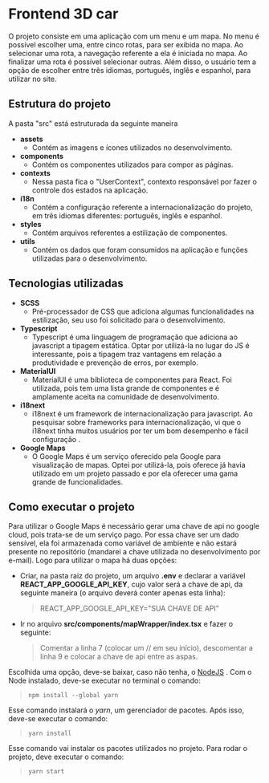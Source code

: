 # Frontend 3D car
O projeto consiste em uma aplicação com um menu e um mapa. No menu é possível escolher uma, entre cinco rotas, para ser exibida no mapa. Ao selecionar uma rota, a navegação referente a ela é iniciada no mapa. Ao finalizar uma rota é possível selecionar outras. Além disso, o usuário tem a opção de escolher entre três idiomas, português, inglês e espanhol, para utilizar no site.


## Estrutura do projeto
A pasta "src" está estruturada da seguinte maneira
- **assets**
	- Contém as imagens e ícones utilizados no desenvolvimento.
- **components**
	- Contém os componentes utilizados para compor as páginas.
- **contexts**
	- Nessa pasta fica o "UserContext", contexto responsável por fazer o controle dos estados na aplicação.
- **i18n**
	- Contém a configuração referente a internacionalização do projeto, em três idiomas diferentes: português, inglês e espanhol.
- **styles**
	- Contém arquivos referentes a estilização de componentes.
- **utils**
	- Contém os dados que foram consumidos na aplicação e funções utilizadas para o desenvolvimento.

## Tecnologias utilizadas

- **SCSS**
	- Pré-processador de CSS que adiciona algumas funcionalidades na estilização, seu uso foi solicitado para o desenvolvimento.
- **Typescript**
	- Typescript é uma linguagem de programação que adiciona ao javascript a tipagem estática. Optar por utilizá-la no lugar do JS é interessante, pois a tipagem traz vantagens em relação a produtividade e prevenção de erros, por exemplo.
- **MaterialUI**
	- MaterialUI é uma biblioteca de componentes para React. Foi utilizada, pois tem uma lista grande de componentes e é amplamente aceita na comunidade de desenvolvimento.
- **i18next**
	- i18next é um framework de internacionalização para javascript. Ao pesquisar sobre frameworks para internacionalização, vi que o i18next tinha muitos usuários por ter um bom desempenho e fácil configuração .
- **Google Maps**
	- O Google Maps é um serviço oferecido pela Google para visualização de mapas. Optei por utilizá-la, pois oferece já havia utilizado em um projeto passado e por ela oferecer uma gama grande de funcionalidades.

## Como executar o projeto
Para utilizar o Google Maps é necessário gerar uma chave de api no google cloud, pois trata-se de um serviço pago. Por essa chave ser um dado sensível, ela foi armazenada como variável de ambiente e não estará presente no repositório (mandarei a chave utilizada no desenvolvimento por e-mail). Logo para utilizar o mapa há duas opções:

- Criar, na pasta raiz do projeto, um arquivo **.env** e declarar a variável **REACT_APP_GOOGLE_API_KEY**, cujo valor será a chave de api, da seguinte maneira (o arquivo deverá conter apenas esta linha): 
	> REACT_APP_GOOGLE_API_KEY="SUA CHAVE DE API"

- Ir no arquivo **src/components/mapWrapper/index.tsx** e fazer o seguinte:
	> Comentar a linha 7 (colocar um // em seu início), descomentar a linha 9 e colocar a chave de api entre as aspas.

Escolhida uma opção, deve-se baixar, caso não tenha, o [NodeJS](https://nodejs.org/en/) . Com o Node instalado, deve-se executar no terminal o comando:
>`npm install --global yarn`

Esse comando instalará o *yarn*, um gerenciador de pacotes. Após isso, deve-se executar o comando:

> `yarn install`

Esse comando vai instalar os pacotes utilizados no projeto. Para rodar o projeto, deve executar o comando:

>`yarn start`
